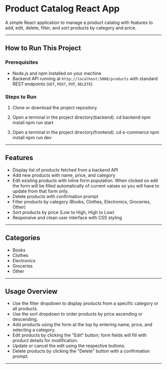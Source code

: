 # Product Catalog React App

A simple React application to manage a product catalog with features to add, edit, delete, filter, and sort products by category and price.

---

## How to Run This Project

### Prerequisites

- Node.js and npm installed on your machine
- Backend API running at `http://localhost:5000/products` with standard REST endpoints (`GET`, `POST`, `PUT`, `DELETE`)

### Steps to Run

1. Clone or download the project repository.

2. Open a terminal in the project directory(backend).
    cd backend
    npm install
    npm run start

3. Open a terminal in the project directory(frontend).
    cd e-commerce
    npm install
    npm run dev

---

## Features

- Display list of products fetched from a backend API
- Add new products with name, price, and category
- Edit existing products with inline form population. When clicked on edit the form will be filled automatically of current values so you will have to update from that form only.
- Delete products with confirmation prompt
- Filter products by category (Books, Clothes, Electronics, Groceries, Other)
- Sort products by price (Low to High, High to Low)
- Responsive and clean user interface with CSS styling

---

## Categories

- Books
- Clothes
- Electronics
- Groceries
- Other

---

## Usage Overview

- Use the filter dropdown to display products from a specific category or all products.
- Use the sort dropdown to order products by price ascending or descending.
- Add products using the form at the top by entering name, price, and selecting a category.
- Edit products by clicking the "Edit" button; form fields will fill with product details for modification.
- Update or cancel the edit using the respective buttons.
- Delete products by clicking the "Delete" button with a confirmation prompt.

---
